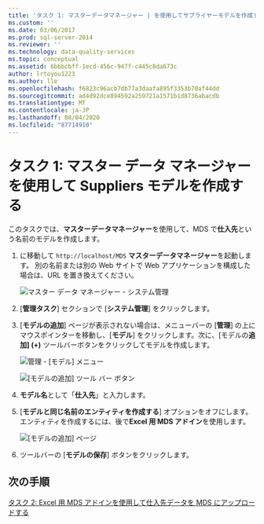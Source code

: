 ```yaml
---
title: 'タスク 1: マスターデータマネージャー | を使用してサプライヤーモデルを作成するMicrosoft Docs'
ms.custom: ''
ms.date: 03/06/2017
ms.prod: sql-server-2014
ms.reviewer: ''
ms.technology: data-quality-services
ms.topic: conceptual
ms.assetid: 6bbbcbff-1ecd-456c-947f-c445c8da673c
author: lrtoyou1223
ms.author: lle
ms.openlocfilehash: f6823c96acb7db77a3daafa895f3353b70af44dd
ms.sourcegitcommit: ad4d92dce894592a259721a1571b1d8736abacdb
ms.translationtype: MT
ms.contentlocale: ja-JP
ms.lasthandoff: 08/04/2020
ms.locfileid: "87714910"
---
```

# <a name="task-1-creating-suppliers-model-using-master-data-manager"></a>タスク 1: マスター データ マネージャーを使用して Suppliers モデルを作成する
  このタスクでは、**マスターデータマネージャー**を使用して、MDS で**仕入先**という名前のモデルを作成します。  
  
1.  に移動して `http://localhost/MDS` **マスターデータマネージャー**を起動します。 別の名前または別の Web サイトで Web アプリケーションを構成した場合は、URL を置き換えてください。  
  
     ![マスター データ マネージャー - システム管理](../../2014/tutorials/media/et-creatingsuppliersmodelusingmdm-01.jpg "マスター データ マネージャー - システム管理")  
  
2.  [**管理タスク**] セクションで [**システム管理**] をクリックします。  
  
3.  [**モデルの追加**] ページが表示されない場合は、メニューバーの [**管理**] の上にマウスポインターを移動し、[**モデル**] をクリックします。次に、[モデルの**追加] (+)** ツールバーボタンをクリックしてモデルを作成します。  
  
     ![管理 - [モデル] メニュー](../../2014/tutorials/media/et-creatingsuppliersmodelusingmdm-02.jpg "管理 - [モデル] メニュー")  
  
     ![[モデルの追加] ツール バー ボタン](../../2014/tutorials/media/et-creatingsuppliersmodelusingmdm-03.jpg "[モデルの追加] ツール バー ボタン")  
  
4.  **モデル名**として「**仕入先**」と入力します。  
  
5.  [**モデルと同じ名前のエンティティを作成する**] オプションをオフにします。 エンティティを作成するには、後で**Excel 用 MDS アドイン**を使用します。  
  
     ![[モデルの追加] ページ](../../2014/tutorials/media/et-creatingsuppliersmodelusingmdm-04.jpg "[モデルの追加] ページ")  
  
6.  ツールバーの [**モデルの保存**] ボタンをクリックします。  
  
## <a name="next-step"></a>次の手順  
 [タスク 2: Excel 用 MDS アドインを使用して仕入先データを MDS にアップロードする](../../2014/tutorials/task-2-uploading-supplier-data-to-mds-using-mds-add-in-for-excel.md)  
  
  
